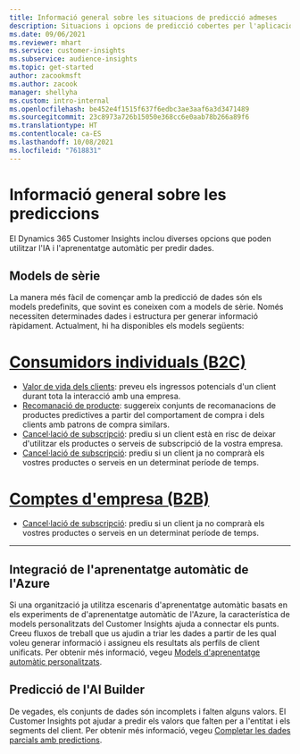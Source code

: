 ```yaml
---
title: Informació general sobre les situacions de predicció admeses
description: Situacions i opcions de predicció cobertes per l'aplicació del Dynamics 365 Customer Insights.
ms.date: 09/06/2021
ms.reviewer: mhart
ms.service: customer-insights
ms.subservice: audience-insights
ms.topic: get-started
author: zacookmsft
ms.author: zacook
manager: shellyha
ms.custom: intro-internal
ms.openlocfilehash: be452e4f1515f637f6edbc3ae3aaf6a3d3471489
ms.sourcegitcommit: 23c8973a726b15050e368cc6e0aab78b266a89f6
ms.translationtype: HT
ms.contentlocale: ca-ES
ms.lasthandoff: 10/08/2021
ms.locfileid: "7618831"
---
```

# <a name="predictions-overview"></a>Informació general sobre les prediccions

El Dynamics 365 Customer Insights inclou diverses opcions que poden utilitzar l'IA i l'aprenentatge automàtic per predir dades. 

## <a name="out-of-box-models"></a>Models de sèrie

La manera més fàcil de començar amb la predicció de dades són els models predefinits, que sovint es coneixen com a models de sèrie. Només necessiten determinades dades i estructura per generar informació ràpidament. Actualment, hi ha disponibles els models següents: 

# <a name="individual-customers-b2c"></a>[Consumidors individuals (B2C)](#tab/b2c)

- [Valor de vida dels clients](predict-customer-lifetime-value.md): preveu els ingressos potencials d'un client durant tota la interacció amb una empresa.
- [Recomanació de producte](predict-product-recommendation.md): suggereix conjunts de recomanacions de productes predictives a partir del comportament de compra i dels clients amb patrons de compra similars.
- [Cancel·lació de subscripció](predict-subscription-churn.md): prediu si un client està en risc de deixar d'utilitzar els productes o serveis de subscripció de la vostra empresa.
- [Cancel·lació de subscripció](predict-transactional-churn.md): prediu si un client ja no comprarà els vostres productes o serveis en un determinat període de temps.

# <a name="business-accounts-b2b"></a>[Comptes d'empresa (B2B)](#tab/b2b)

- [Cancel·lació de subscripció](predict-transactional-churn.md): prediu si un client ja no comprarà els vostres productes o serveis en un determinat període de temps.

---


## <a name="azure-machine-learning-integration"></a>Integració de l'aprenentatge automàtic de l'Azure

Si una organització ja utilitza escenaris d'aprenentatge automàtic basats en els experiments de d'aprenentatge automàtic de l'Azure, la característica de models personalitzats del Customer Insights ajuda a connectar els punts. Creeu fluxos de treball que us ajudin a triar les dades a partir de les qual voleu generar informació i assigneu els resultats als perfils de client unificats. Per obtenir més informació, vegeu [Models d'aprenentatge automàtic personalitzats](custom-models.md).

## <a name="ai-builder-prediction"></a>Predicció de l'AI Builder

De vegades, els conjunts de dades són incomplets i falten alguns valors. El Customer Insights pot ajudar a predir els valors que falten per a l'entitat i els segments del client. Per obtenir més informació, vegeu [Completar les dades parcials amb predictions](predictions.md).
